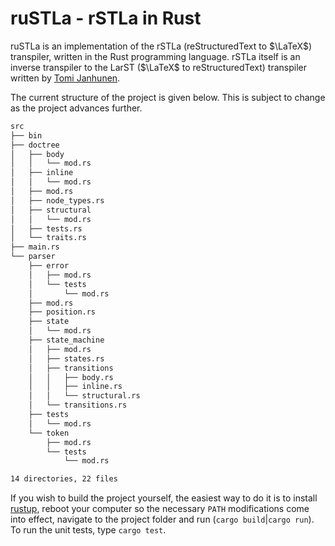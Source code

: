 # ruSTLa - rSTLa in Rust

ruSTLa is an implementation of the rSTLa
(reStructuredText to $`\LaTeX`$) transpiler,
written in the Rust programming language.
rSTLa itself is an inverse transpiler to the LarST ($`\LaTeX`$ to reStructuredText) transpiler written by [Tomi Janhunen](https://www.tuni.fi/fi/tomi-janhunen).

The current structure of the project is given below.
This is subject to change as the project advances further.
```bash
src
├── bin
├── doctree
│   ├── body
│   │   └── mod.rs
│   ├── inline
│   │   └── mod.rs
│   ├── mod.rs
│   ├── node_types.rs
│   ├── structural
│   │   └── mod.rs
│   ├── tests.rs
│   └── traits.rs
├── main.rs
└── parser
    ├── error
    │   ├── mod.rs
    │   └── tests
    │       └── mod.rs
    ├── mod.rs
    ├── position.rs
    ├── state
    │   └── mod.rs
    ├── state_machine
    │   ├── mod.rs
    │   ├── states.rs
    │   ├── transitions
    │   │   ├── body.rs
    │   │   ├── inline.rs
    │   │   └── structural.rs
    │   └── transitions.rs
    ├── tests
    │   └── mod.rs
    └── token
        ├── mod.rs
        └── tests
            └── mod.rs

14 directories, 22 files
```
If you wish to build the project yourself, the easiest way to do it is to install [rustup](https://rustup.rs/), reboot your computer so the necessary `PATH` modifications come into effect, navigate to the project folder and run (`cargo build`|`cargo run`). To run the unit tests, type `cargo test`.